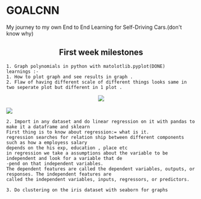 # GOALCNN
My journey to my own End to End Learning for Self-Driving Cars.(don't know why)
<h2 align = "center" > First week milestones </h2>

```
1.⁠ ⁠Graph polynomials in python with matolotlib.pyplot(DONE)
learnings :-
1. How to plot graph and see results in graph .
2. Flaw of having different scale of different things looks same in two seperate plot but different in 1 plot .

```

  <center><img  src="https://github.com/MohdXHassan/goalCNN/assets/46120048/3dfb0d65-5598-4de4-9349-58bfef4fa8d5" /></center>
  <br>
 <img align = "center" src="https://github.com/MohdXHassan/goalCNN/assets/46120048/81538914-62d7-49f5-be38-b2109825d8c2" /> 

```
2.⁠ ⁠Import in any dataset and do linear regression on it with pandas to make it a dataframe and sklearn
First thing is to know about regression:= what is it. 
regression searches for relation ship between different components such as how a employess salary
depends on the his exp, education , place etc
in regression we take a assumptions about the variable to be independent and look for a variable that de
-pend on that independent variables.
The dependent features are called the dependent variables, outputs, or responses. The independent features are 
called the independent variables, inputs, regressors, or predictors.
```
```
3.⁠ ⁠Do clustering on the iris dataset with seaborn for graphs
```
